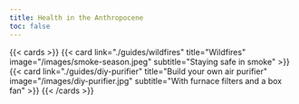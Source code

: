 ```yaml
---
title: Health in the Anthropocene
toc: false
---
```


{{< cards >}}
  {{< card link="./guides/wildfires" title="Wildfires" image="/images/smoke-season.jpeg" subtitle="Staying safe in smoke" >}}
  {{< card link="./guides/diy-purifier" title="Build your own air purifier" image="/images/diy-purifier.jpg" subtitle="With furnace filters and a box fan" >}}
{{< /cards >}}
